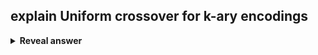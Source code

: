 ## explain Uniform crossover for k-ary encodings
<details>
<summary><b>Reveal answer</b></summary>
Create a random binary mask area of length L.<br>[0,1,0,0,1]<br>Each position defines what parent the gene should come from<br><img src="../../../../../media/paste-98233cd234d474340d27d5608da9304ae918de36.jpg">
</details>
